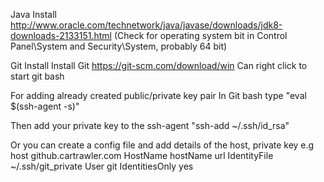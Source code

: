 Java Install
http://www.oracle.com/technetwork/java/javase/downloads/jdk8-downloads-2133151.html (Check for operating system bit in Control Panel\System and Security\System, probably 64 bit)

Git Install
Install Git https://git-scm.com/download/win
Can right click to start git bash

For adding already created public/private key pair
In Git bash type
"eval $(ssh-agent -s)"

Then add your private key to the ssh-agent
"ssh-add ~/.ssh/id_rsa"

Or you can create a config file and add details of the host, private key e.g
 host github.cartrawler.com
 HostName hostName url
 IdentityFile ~/.ssh/git_private
 User git
 IdentitiesOnly yes
